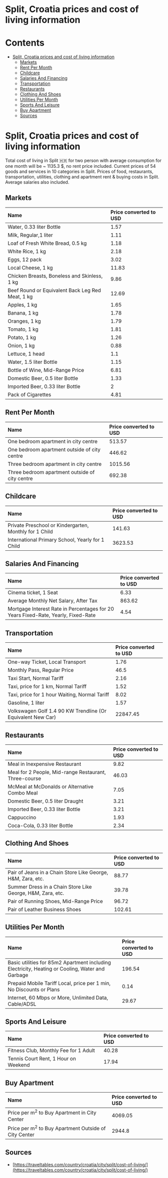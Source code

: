 
Split, Croatia prices and cost of living information
====================================================

Contents
========

* [Split, Croatia prices and cost of living information](#split-croatia-prices-and-cost-of-living-information)
	* [Markets](#markets)
	* [Rent Per Month](#rent-per-month)
	* [Childcare](#childcare)
	* [Salaries And Financing](#salaries-and-financing)
	* [Transportation](#transportation)
	* [Restaurants](#restaurants)
	* [Clothing And Shoes](#clothing-and-shoes)
	* [Utilities Per Month](#utilities-per-month)
	* [Sports And Leisure](#sports-and-leisure)
	* [Buy Apartment](#buy-apartment)
	* [Sources](#sources)

# Split, Croatia prices and cost of living information


Total cost of living in Split 🇭🇷 for two person with average consumption for one month will be ~ 1135.3 $, no rent price
 included. Current prices of 54 goods and services in 10 categories  in Split. Prices of food, restaurants, 
transportation, utilities, clothing and apartment rent & buying costs in Split. Average salaries also included.
## Markets

|Name|Price converted to USD|
| :--- | :--- |
|Water, 0.33 liter Bottle|1.57|
|Milk, Regular,1 liter|1.11|
|Loaf of Fresh White Bread, 0.5 kg|1.18|
|White Rice, 1 kg|2.18|
|Eggs, 12 pack|3.02|
|Local Cheese, 1 kg|11.83|
|Chicken Breasts, Boneless and Skinless, 1 kg|9.86|
|Beef Round or Equivalent Back Leg Red Meat, 1 kg |12.69|
|Apples, 1 kg|1.65|
|Banana, 1 kg|1.78|
|Oranges, 1 kg|1.79|
|Tomato, 1 kg|1.81|
|Potato, 1 kg|1.26|
|Onion, 1 kg|0.88|
|Lettuce, 1 head|1.1|
|Water, 1.5 liter Bottle|1.15|
|Bottle of Wine, Mid-Range Price|6.81|
|Domestic Beer, 0.5 liter Bottle|1.33|
|Imported Beer, 0.33 liter Bottle|2|
|Pack of Cigarettes|4.81|
  

## Rent Per Month

|Name|Price converted to USD|
| :--- | :--- |
|One bedroom apartment in city centre|513.57|
|One bedroom apartment outside of city centre|446.62|
|Three bedroom apartment in city centre|1015.56|
|Three bedroom apartment outside of city centre|692.38|
  

## Childcare

|Name|Price converted to USD|
| :--- | :--- |
|Private Preschool or Kindergarten, Monthly for 1 Child|141.63|
|International Primary School, Yearly for 1 Child|3623.53|
  

## Salaries And Financing

|Name|Price converted to USD|
| :--- | :--- |
|Cinema ticket, 1 Seat|6.33|
|Average Monthly Net Salary, After Tax|863.62|
|Mortgage Interest Rate in Percentages for 20 Years Fixed-Rate, Yearly, Fixed-Rate|4.54|
  

## Transportation

|Name|Price converted to USD|
| :--- | :--- |
|One-way Ticket, Local Transport|1.76|
|Monthly Pass, Regular Price|46.5|
|Taxi Start, Normal Tariff|2.16|
|Taxi, price for 1 km, Normal Tariff|1.52|
|Taxi, price for 1 hour Waiting, Normal Tariff|8.02|
|Gasoline, 1 liter|1.57|
|Volkswagen Golf 1.4 90 KW Trendline (Or Equivalent New Car)|22847.45|
  

## Restaurants

|Name|Price converted to USD|
| :--- | :--- |
|Meal in Inexpensive Restaurant|9.82|
|Meal for 2 People, Mid-range Restaurant, Three-course|46.03|
|McMeal at McDonalds or Alternative Combo Meal|7.05|
|Domestic Beer, 0.5 liter Draught|3.21|
|Imported Beer, 0.33 liter Bottle|3.21|
|Cappuccino|1.93|
|Coca-Cola, 0.33 liter Bottle|2.34|
  

## Clothing And Shoes

|Name|Price converted to USD|
| :--- | :--- |
|Pair of Jeans in a Chain Store Like George, H&M, Zara, etc.|88.77|
|Summer Dress in a Chain Store Like George, H&M, Zara, etc.|39.78|
|Pair of Running Shoes, Mid-Range Price|96.72|
|Pair of Leather Business Shoes|102.61|
  

## Utilities Per Month

|Name|Price converted to USD|
| :--- | :--- |
|Basic utilities for 85m2 Apartment including Electricity, Heating or Cooling, Water and Garbage|196.54|
|Prepaid Mobile Tariff Local, price per 1 min, No Discounts or Plans|0.14|
|Internet, 60 Mbps or More, Unlimited Data, Cable/ADSL|29.67|
  

## Sports And Leisure

|Name|Price converted to USD|
| :--- | :--- |
|Fitness Club, Monthly Fee for 1 Adult|40.28|
|Tennis Court Rent, 1 Hour on Weekend|17.94|
  

## Buy Apartment

|Name|Price converted to USD|
| :--- | :--- |
|Price per m<sup>2</sup> to Buy Apartment in City Center|4069.05|
|Price per m<sup>2</sup> to Buy Apartment Outside of City Center|2944.8|
  

## Sources

- [https://traveltables.com/country/croatia/city/split/cost-of-living/](https://traveltables.com/country/croatia/city/split/cost-of-living/)
